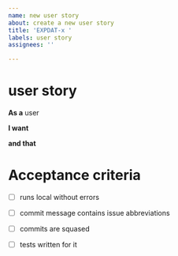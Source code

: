 ```yaml
---
name: new user story
about: create a new user story
title: 'EXPDAT-x '
labels: user story
assignees: ''

---
```


# user story

**As a** user

**I want** 


**and that** 



# Acceptance criteria
- [ ] runs local without errors
- [ ] commit message contains issue abbreviations
- [ ] commits are squased
- [ ] tests written for it


